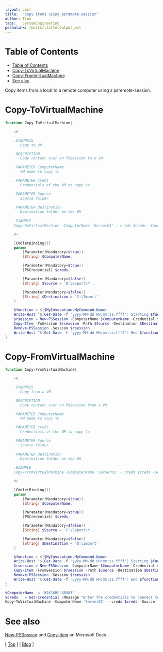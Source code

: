 ```yaml
---
layout: post
title:  "Copy items using psremote-session"
author: Tinu
tags:   SystemEngineering
permalink: /posts/:title:output_ext
---
```


# Table of Contents

- [Table of Contents](#table-of-contents)
- [Copy-ToVirtualMachine](#copy-tovirtualmachine)
- [Copy-FromVirtualMachine](#copy-fromvirtualmachine)
- [See also](#see-also)

Copy items from a local to a remote computer using a psremote-session.

# Copy-ToVirtualMachine

````powershell
function Copy-ToVirtualMachine{

    <#

    .SYNOPSIS
       Copy to VM

    .DESCRIPTION
       Copy content over an PSSession to a VM

    .PARAMETER ComputerName
       VM name to copy to

    .PARAMETER creds
       Credentials of the VM to copy to

    .PARAMETER Source
       Source folder
 
    .PARAMETER Destination
       Destination folder on the VM
 
    .EXAMPLE
    Copy-ToVirtualMachine -ComputerName 'Server01' - creds $creds -Source 'C:\Export\*' -Destination 'C:\Import'

    #>

    [CmdletBinding()]
    param(
        [Parameter(Mandatory=$true)]
        [String] $ComputerName,

        [Parameter(Mandatory=$true)]
        [PSCredential] $creds,

        [Parameter(Mandatory=$false)]
        [String] $Source = 'D:\Export\*',

        [Parameter(Mandatory=$false)]
        [String] $Destination = 'C:\Import'
    )

    $function = $($MyInvocation.MyCommand.Name)
    Write-Host "$(Get-Date -f 'yyyy-MM-dd HH:mm:ss.ffff') Starting $function" -ForegroundColor Yellow
    $rsession = New-PSSession -ComputerName $ComputerName -Credential $creds
    Copy-Item -ToSession $rsession -Path $Source -Destination $Destination -Force -Recurse
    Remove-PSSession -Session $rsession
    Write-Host "$(Get-Date -f 'yyyy-MM-dd HH:mm:ss.ffff') End $function" -ForegroundColor Yellow
}
````

# Copy-FromVirtualMachine

````powershell
function Copy-FromVirtualMachine{

    <#

    .SYNOPSIS
       Copy from a VM

    .DESCRIPTION
       Copy content over an PSSession from a VM

    .PARAMETER ComputerName
       VM name to copy to

    .PARAMETER creds
       Credentials of the VM to copy to

    .PARAMETER Source
       Source folder
 
    .PARAMETER Destination
       Destination folder on the VM
 
    .EXAMPLE
    Copy-FromVirtualMachine -ComputerName 'Server01' - creds $creds -Source 'C:\Export\*' -Destination 'C:\Import'

    #>

    [CmdletBinding()]
    param(
        [Parameter(Mandatory=$true)]
        [String] $ComputerName,

        [Parameter(Mandatory=$true)]
        [PSCredential] $creds,

        [Parameter(Mandatory=$false)]
        [String] $Source = 'C:\Export\*',

        [Parameter(Mandatory=$false)]
        [String] $Destination = 'D:\Import'
    )

    $function = $($MyInvocation.MyCommand.Name)
    Write-Host "$(Get-Date -f 'yyyy-MM-dd HH:mm:ss.ffff') Starting $function" -ForegroundColor Yellow
    $rsession = New-PSSession -ComputerName $ComputerName -Credential $creds
    Copy-Item -FromSession $rsession -Path $Source -Destination $Destination -Force -Recurse
    Remove-PSSession -Session $rsession
    Write-Host "$(Get-Date -f 'yyyy-MM-dd HH:mm:ss.ffff') End $function" -ForegroundColor Yellow
}
````

````powershell
$ComputerName  = 'W2K16RC-SRV03'
$creds   = Get-Credential -Message "Enter the credentials to connect to $ComputerName" -UserName 'Administrator'
Copy-ToVirtualMachine -ComputerName 'Server01' - creds $creds -Source 'C:\Export\*' -Destination 'C:\Import'
````

# See also

[New-PSSession](https://docs.microsoft.com/en-us/powershell/module/microsoft.powershell.core/new-pssession?view=powershell-6) and
[Copy-Item](https://docs.microsoft.com/en-us/powershell/module/microsoft.powershell.management/copy-item?view=powershell-6) on Microsoft Docs.

[ [Top](#table-of-contents) ] [ [Blog](../syseng.html) ]